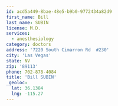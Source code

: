 ```yaml
---
id: acd5a449-8bae-48e5-b9b0-9772434a82d9
first_name: Bill
last_name: SUBIN
license: M.D.
services:
  - anesthesiology
category: doctors
address: '7220 South Cimarron Rd  #230'
city: 'Las Vegas'
state: NV
zip: '89113'
phone: 702-878-4084
title: 'Bill SUBIN'
_geoloc:
  lat: 36.1384
  lng: -115.27
---
```

